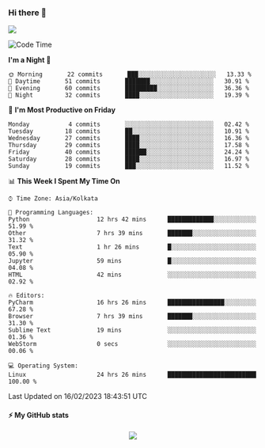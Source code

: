 ### Hi there 👋
![](https://komarev.com/ghpvc/?username=DhruvAwasthi&style=flat&label=Visitors)
<!--START_SECTION:waka-->
![Code Time](http://img.shields.io/badge/Code%20Time-176%20hrs%2028%20mins-blue)

**I'm a Night 🦉** 

```text
🌞 Morning       22 commits       ███░░░░░░░░░░░░░░░░░░░░░░   13.33 % 
🌆 Daytime       51 commits       ███████░░░░░░░░░░░░░░░░░░   30.91 % 
🌃 Evening       60 commits       █████████░░░░░░░░░░░░░░░░   36.36 % 
🌙 Night         32 commits       ████░░░░░░░░░░░░░░░░░░░░░   19.39 % 

```
📅 **I'm Most Productive on Friday** 

```text
Monday           4 commits       ░░░░░░░░░░░░░░░░░░░░░░░░░   02.42 % 
Tuesday         18 commits       ██░░░░░░░░░░░░░░░░░░░░░░░   10.91 % 
Wednesday       27 commits       ████░░░░░░░░░░░░░░░░░░░░░   16.36 % 
Thursday        29 commits       ████░░░░░░░░░░░░░░░░░░░░░   17.58 % 
Friday          40 commits       ██████░░░░░░░░░░░░░░░░░░░   24.24 % 
Saturday        28 commits       ████░░░░░░░░░░░░░░░░░░░░░   16.97 % 
Sunday          19 commits       ███░░░░░░░░░░░░░░░░░░░░░░   11.52 % 

```


📊 **This Week I Spent My Time On** 

```text
⌚︎ Time Zone: Asia/Kolkata

💬 Programming Languages: 
Python                   12 hrs 42 mins      █████████████░░░░░░░░░░░░   51.99 % 
Other                    7 hrs 39 mins       ███████░░░░░░░░░░░░░░░░░░   31.32 % 
Text                     1 hr 26 mins        █░░░░░░░░░░░░░░░░░░░░░░░░   05.90 % 
Jupyter                  59 mins             █░░░░░░░░░░░░░░░░░░░░░░░░   04.08 % 
HTML                     42 mins             ░░░░░░░░░░░░░░░░░░░░░░░░░   02.92 % 

🔥 Editors: 
PyCharm                  16 hrs 26 mins      ████████████████░░░░░░░░░   67.28 % 
Browser                  7 hrs 39 mins       ███████░░░░░░░░░░░░░░░░░░   31.30 % 
Sublime Text             19 mins             ░░░░░░░░░░░░░░░░░░░░░░░░░   01.36 % 
WebStorm                 0 secs              ░░░░░░░░░░░░░░░░░░░░░░░░░   00.06 % 

💻 Operating System: 
Linux                    24 hrs 26 mins      █████████████████████████   100.00 % 

```

 Last Updated on 16/02/2023 18:43:51 UTC
<!--END_SECTION:waka-->

<!-- #### :zap: Top langauges
<p align="center"><img src="https://github-readme-stats.vercel.app/api/top-langs/?username=DhruvAwasthi&layout=compact&hide=jupyter%20notebook"/>
 -->

#### :zap: My GitHub stats  
<p align="center"> <img src="https://github-readme-stats-git-masterrstaa-rickstaa.vercel.app/api?username=DhruvAwasthi&&count_private=true&show_icons=true)"/>


<!--
**DhruvAwasthi/DhruvAwasthi** is a ✨ _special_ ✨ repository because its `README.md` (this file) appears on your GitHub profile.

Here are some ideas to get you started:

- 🔭 I’m currently working on natural language processing, and computer vision.
- 🌱 I’m currently learning 
- 👯 I’m looking to collaborate on ...
- 🤔 I’m looking for help with ...
- 💬 Ask me about ...
- 📫 How to reach me: ...
- 😄 Pronouns: ...
- ⚡ Fun fact: ...
-->
